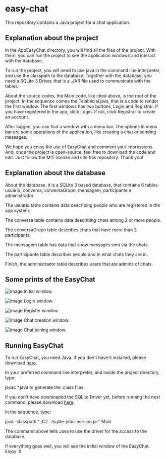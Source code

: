 # easy-chat
This repository contains a Java project for a chat application.

## Explanation about the project

In the AppEasyChat directory, you will find all the files of the project.
With them, you can run the project to see the application windows and
interact with the database.

To run the project, you will need to use java in the command line interpreter,
and use the classpath to the database. Together with the database, you need a 
SQLite 3 Driver, that is a .JAR file used to communicate with the tables.

About the source codes, the Main code, like cited above, is the root of the
project. In the sequence comes the TelaInicial.java, that is a code to render
the first window. The first windows has two buttons, Login and Registrar. If 
you have registered in the app, click Login. If not, click Registrar to create
an account.

After logged, you can find a window with a menu bar. The options in menu bar
are some operations of the application, like creating a chat or sending messages.

We hope you enjoy the use of EasyChat and comment your impressions. And, once the
project is open-source, feel free to download the code and edit. Just follow the
MIT license and cite this repository. Thank you!

## Explanation about the database

About the database, it is a SQLite 3 based database, that contains 6
tables: usuario, conversa, conversaGrupo, mensagem, participante e
administrador.

The usuario table contains data describing people who are registered in
the app system. 

The conversa table contains data describing chats among 2 or more people.

The conversaGrupo table describes chats that have more than 2 participants.

The mensagem table has data that show messages sent via the chats.

The participante table describes people and in what chats they are in.

Finish, the administrador table describes users that are admins of chats.

## Some prints of the EasyChat

![image](https://user-images.githubusercontent.com/54182167/127801256-b88ce21b-0031-4106-a8ed-a8322d66982d.png)
Initial window.

![image](https://user-images.githubusercontent.com/54182167/127801311-a6939994-5e68-4172-b910-32f06a2bef11.png)
Login window.

![image](https://user-images.githubusercontent.com/54182167/127801348-b3e10fc4-47d9-4598-bdfc-0c83ba06519b.png)
Register window.

![image](https://user-images.githubusercontent.com/54182167/127801434-7fb1ae1a-0926-470c-922d-587a83ceec6a.png)
Chat creation window.

![image](https://user-images.githubusercontent.com/54182167/127801498-88e0de19-6c80-4efd-877b-c6836f0a9f4b.png)
Chat joining window.

## Running EasyChat

To run EasyChat, you need Java. If you don't have it installed, please download [here](https://www.java.com/pt-BR/).

In your preferred command line interpreter, and inside the project directory, type:

javac \*.java to generate the .class files.

If you don't have downloaded the SQLite Driver yet, before running the next command, please download [here](https://www.sqlite.org/download.html).

In the sequence, type:

java -classpath ".;C:/.../sqlite-jdbc-version.jar" Main

The command above tells Java to use the driver for the access to the database.

If everything goes well, you will see the initial window of the EasyChat. Enjoy it!
